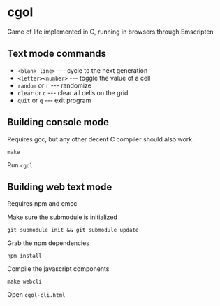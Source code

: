 # cgol
Game of life implemented in C, running in browsers through Emscripten

## Text mode commands
   * `<blank line>` --- cycle to the next generation
   * `<letter><number>` --- toggle the value of a cell
   * `random` or `r` --- randomize
   * `clear` or `c` --- clear all cells on the grid
   * `quit` or `q` --- exit program

## Building console mode
Requires gcc, but any other decent C compiler should also work.
```
make
```
Run `cgol`

## Building web text mode
Requires npm and emcc

Make sure the submodule is initialized
```
git submodule init && git submodule update
```
Grab the npm dependencies
```
npm install
```
Compile the javascript components
```
make webcli
```
Open `cgol-cli.html`
